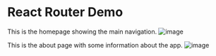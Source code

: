 # React Router Demo

This is the homepage showing the main navigation.
![image](https://github.com/user-attachments/assets/e483f112-7433-475d-be2d-29358609ae53)

This is the about page with some information about the app.
![image](https://github.com/user-attachments/assets/81656894-1aba-4b87-8152-d2ff7e8938bc)


